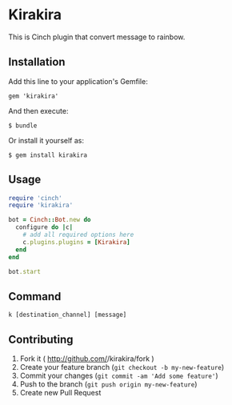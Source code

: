 # Kirakira

This is Cinch plugin that convert message to rainbow.

## Installation

Add this line to your application's Gemfile:

    gem 'kirakira'

And then execute:

    $ bundle

Or install it yourself as:

    $ gem install kirakira

## Usage

```ruby
require 'cinch'
require 'kirakira'

bot = Cinch::Bot.new do
  configure do |c|
    # add all required options here
    c.plugins.plugins = [Kirakira]
  end
end

bot.start
```

## Command

```console
k [destination_channel] [message]
```

## Contributing

1. Fork it ( http://github.com/<my-github-username>/kirakira/fork )
2. Create your feature branch (`git checkout -b my-new-feature`)
3. Commit your changes (`git commit -am 'Add some feature'`)
4. Push to the branch (`git push origin my-new-feature`)
5. Create new Pull Request
